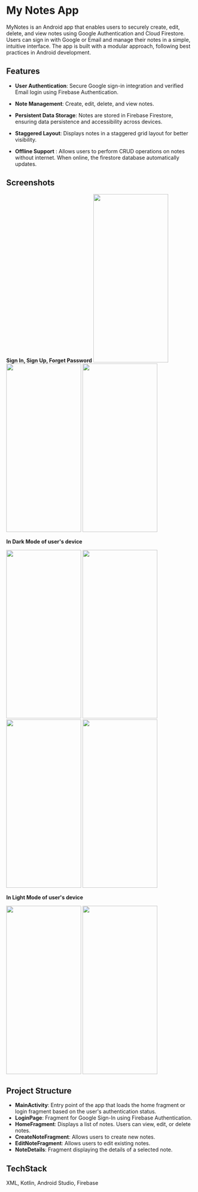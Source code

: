 # My Notes App

MyNotes is an Android app that enables users to securely create, edit, delete, and view notes using Google Authentication and Cloud Firestore. Users can sign in with Google or Email and manage their notes in a simple, intuitive interface. The app is built with a modular approach, following best practices in Android development.

## Features 

- **User Authentication**: Secure Google sign-in integration and verified Email login using Firebase Authentication.

- **Note Management**: Create, edit, delete, and view notes.

- **Persistent Data Storage**: Notes are stored in Firebase Firestore, ensuring data persistence and accessibility across devices.

- **Staggered Layout**: Displays notes in a staggered grid layout for better visibility.

- **Offline Support** : Allows users to perform CRUD operations on notes without internet. When online, the firestore database automatically updates.

## Screenshots 

**Sign In, Sign Up, Forget Password**
<img src="https://github.com/user-attachments/assets/00744457-a88e-469b-9a32-8a644818cf22" width="200" height="450">
<img src="https://github.com/user-attachments/assets/91edc961-f3e5-4b07-be2a-e1ca17d1f0fb" width="200" height="450">
<img src="https://github.com/user-attachments/assets/49b73f75-3efd-4f4b-972d-fb0e486426da" width="200" height="450">

**In Dark Mode of user's device**

<img src="https://github.com/user-attachments/assets/69c08540-fa13-4b18-808d-75efdc8c2661" width="200" height="450">
<img src="https://github.com/user-attachments/assets/cba2ce74-5eab-4bd7-a580-f389c3fcb8a4" width="200" height="450">
<img src="https://github.com/user-attachments/assets/e0de8487-72c9-404d-a9c1-1a517ede11a0" width="200" height="450">
<img src="https://github.com/user-attachments/assets/d4b5f1c4-e628-4b76-8aaf-6a356c701dd6" width="200" height="450">

**In Light Mode of user's device**

<img src="https://github.com/user-attachments/assets/2ca55e35-d886-4bbe-8b46-3ffd4ca8d250" width="200" height="450">
<img src="https://github.com/user-attachments/assets/350d1d00-41ae-48c9-9f6f-9ca4ab23b4f9" width="200" height="450">

## Project Structure 
- **MainActivity**: Entry point of the app that loads the home fragment or login fragment based on the user's authentication status.
- **LoginPage**: Fragment for Google Sign-In using Firebase Authentication.
- **HomeFragment**: Displays a list of notes. Users can view, edit, or delete notes.
- **CreateNoteFragment**: Allows users to create new notes.
- **EditNoteFragment**: Allows users to edit existing notes.
- **NoteDetails**: Fragment displaying the details of a selected note.

## TechStack 
XML, Kotlin, Android Studio, Firebase
